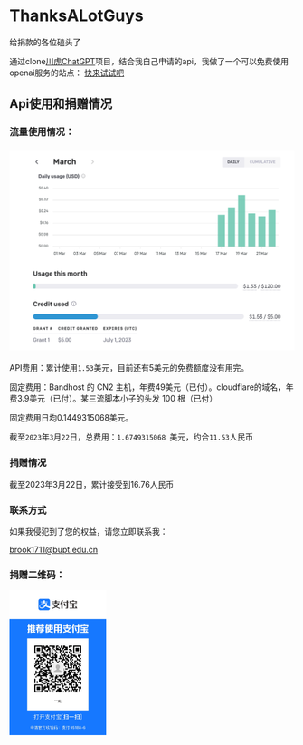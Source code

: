 # ThanksALotGuys

给捐款的各位磕头了

通过clone[川虎ChatGPT](https://github.com/GaiZhenbiao/ChuanhuChatGPT)项目，结合我自己申请的api，我做了一个可以免费使用openai服务的站点：
[快来试试吧](https://buptfreechat.win)

## Api使用和捐赠情况

### 流量使用情况：

### ![image-20230322214718859](./README.assets/image-20230322214718859.png)

API费用：累计使用`1.53`美元，目前还有5美元的免费额度没有用完。

固定费用：Bandhost 的 CN2 主机，年费49美元（已付）。cloudflare的域名，年费3.9美元（已付）。某三流脚本小子的头发 100 根（已付）

固定费用日均0.1449315068美元。

截至`2023`年`3`月`22`日，总费用：`1.6749315068 `美元，约合`11.53`人民币



### 捐赠情况

截至2023年3月22日，累计接受到16.76人民币

### 联系方式

如果我侵犯到了您的权益，请您立即联系我：

brook1711@bupt.edu.cn

### 捐赠二维码：

<img src="./README.assets/IMG_2349.JPG" alt="IMG_2349" style="zoom: 25%;" />

